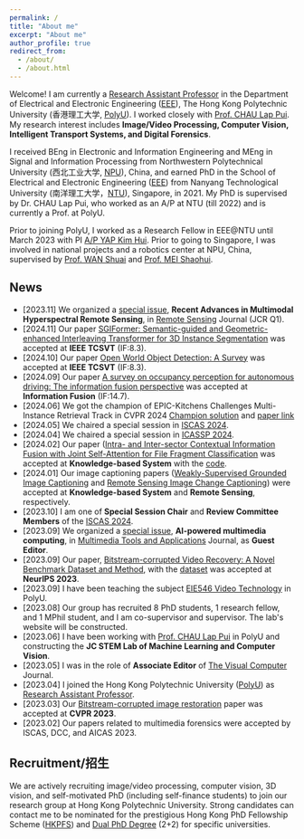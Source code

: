 ```yaml
---
permalink: /
title: "About me"
excerpt: "About me"
author_profile: true
redirect_from: 
  - /about/
  - /about.html
---
```


Welcome! I am currently a [Research Assistant Professor](https://research.polyu.edu.hk/en/persons/yi-wang-3) in the Department of Electrical and Electronic Engineering ([EEE](https://www.polyu.edu.hk/eie/)), The Hong Kong Polytechnic University (香港理工大学, [PolyU](https://www.polyu.edu.hk/)). I worked closely with [Prof. CHAU Lap Pui](https://www.polyu.edu.hk/eee/people/academic-staff-and-teaching-staff/prof-chau-lap-pui/). My research interest includes __Image/Video Processing, Computer Vision, Intelligent Transport Systems, and Digital Forensics__.

I received BEng in Electronic and Information Engineering and MEng in Signal and Information Processing from Northwestern Polytechnical University (西北工业大学, [NPU](https://en.nwpu.edu.cn/)), China, and earned PhD in the School of Electrical and Electronic Engineering ([EEE](https://www.ntu.edu.sg/eee/)) from Nanyang Technological University (南洋理工大学，[NTU](https://www.ntu.edu.sg/)), Singapore, in 2021. My PhD is supervised by Dr. CHAU Lap Pui, who worked as an A/P at NTU (till 2022) and is currently a Prof. at PolyU. 

Prior to joining PolyU, I worked as a Research Fellow in EEE@NTU until March 2023 with PI [A/P YAP Kim Hui](https://dr.ntu.edu.sg/cris/rp/rp01044). Prior to going to Singapore, I was involved in national projects and a robotics center at NPU, China, supervised by [Prof. WAN Shuai](https://teacher.nwpu.edu.cn/en/wanshuai.html) and [Prof. MEI Shaohui](https://teacher.nwpu.edu.cn/en/meishaohui.html).


## News
* [2023.11] We organized a [special issue](https://www.mdpi.com/journal/remotesensing/special_issues/49AB45KC06), __Recent Advances in Multimodal Hyperspectral Remote Sensing__, in [Remote Sensing](https://www.mdpi.com/journal/remotesensing) Journal (JCR Q1).
* [2024.11] Our paper [SGIFormer: Semantic-guided and Geometric-enhanced Interleaving Transformer for 3D Instance Segmentation](https://ieeexplore.ieee.org/document/10753065) was accepted at __IEEE TCSVT__ (IF:8.3).
* [2024.10] Our paper [Open World Object Detection: A Survey](https://ieeexplore.ieee.org/abstract/document/10716705) was accepted at __IEEE TCSVT__ (IF:8.3).
* [2024.09] Our paper [A survey on occupancy perception for autonomous driving: The information fusion perspective](https://www.sciencedirect.com/science/article/abs/pii/S1566253524004494) was accepted at __Information Fusion__ (IF:14.7).
* [2024.06] We got the champion of EPIC-Kitchens Challenges Multi-Instance Retrieval Track in CVPR 2024 [Champion solution](https://codalab.lisn.upsaclay.fr/competitions/617#results) and [paper link](https://arxiv.org/pdf/2406.12256)
* [2024.05] We chaired a special session in [ISCAS 2024](https://epapers2.org/iscas2024/ESR/session_view.php?session_id=53).
* [2024.04] We chaired a special session in [ICASSP 2024](https://cmsworkshops.com/ICASSP2024/view_session.php?SessionID=1318).
* [2024.02] Our paper ([Intra- and Inter-sector Contextual Information Fusion with Joint Self-Attention for File Fragment Classification](https://authors.elsevier.com/c/1iiBw3OAb9CyZK) was accepted at __Knowledge-based System__ with the [code](https://github.com/WangyiNTU/JSANet).
* [2024.01] Our image captioning papers ([Weakly-Supervised Grounded Image Captioning](https://www.sciencedirect.com/science/article/abs/pii/S0950705124000686) and [Remote Sensing Image Change Captioning](https://www.mdpi.com/2072-4292/15/23/5611)) were accepted at __Knowledge-based System__ and __Remote Sensing__, respectively.
* [2023.10] I am one of __Special Session Chair__ and __Review Committee Members__ of the [ISCAS 2024](https://2024.ieee-iscas.org).
* [2023.09] We organized a [special issue](https://www.springer.com/journal/11042/updates/26069580), __AI-powered multimedia computing__, in [Multimedia Tools and Applications](https://www.springer.com/journal/11042) Journal, as __Guest Editor__.
* [2023.09] Our paper, [Bitstream-corrupted Video Recovery: A Novel Benchmark Dataset and Method](https://arxiv.org/abs/2309.13890), with the [dataset](https://github.com/LIUTIGHE/BSCV-Dataset) was accepted at __NeurIPS 2023__.
* [2023.09] I have been teaching the subject [EIE546 Video Technology](https://www.polyu.edu.hk/eee/-/media/department/eee/content/study/subject-syllabi/eee-subject-syllabi/msc-subjects/2023-2024/eie546.pdf) in PolyU.
* [2023.08] Our group has recruited 8 PhD students, 1 research fellow, and 1 MPhil student, and I am co-supervisor and supervisor. The lab's website will be constructed.
* [2023.06] I have been working with [Prof. CHAU Lap Pui](https://www.polyu.edu.hk/eie/people/academic-staff/prof-chau-lap-pui/) in PolyU and constructing the __JC STEM Lab of Machine Learning and Computer Vision__.
* [2023.05] I was in the role of __Associate Editor__ of [The Visual Computer](https://www.springer.com/journal/371) Journal.
* [2023.04] I joined the Hong Kong Polytechnic University ([PolyU](https://www.polyu.edu.hk/)) as [Research Assistant Professor](https://research.polyu.edu.hk/en/persons/yi-wang-3).
* [2023.03] Our [Bitstream-corrupted image restoration](https://arxiv.org/abs/2304.06976) paper was accepted at __CVPR 2023__.
* [2023.02] Our papers related to multimedia forensics were accepted by ISCAS, DCC, and AICAS 2023.


## Recruitment/招生
We are actively recruiting image/video processing, computer vision, 3D vision, and self-motivated PhD (including self-finance students) to join our research group at Hong Kong Polytechnic University. Strong candidates can contact me to be nominated for the prestigious Hong Kong PhD Fellowship Scheme ([HKPFS](https://www.polyu.edu.hk/gs/prospective-students/hkpfs/)) and [Dual PhD Degree](https://www.polyu.edu.hk/gs/prospective-students/collaborative-phd-programmes/dual-phd-degree-programmes/) (2+2) for specific universities.
<!---
Please refer to [This Link](https://www.eie.polyu.edu.hk/~lpchau/) for the PhD. 
-->

<!---
Please refer to [This Link](https://www.eie.polyu.edu.hk/~lpchau/) for the Contact.
-->

<!---
fill [here](https://forms.office.com/r/WKHmJEaBDb) or
-->

<!---
* [2023.07] I was invited to give a talk titled __Machine Learning in Multimedia Forensics__ by [Cyber Security and Technology Crime Bureau](https://www.police.gov.hk/ppp_en/04_crime_matters/tcd/tcd.html), Hong Kong Police Force.
-->

<!-- {% include base_path %}

{% for post in site.news reversed %}
  {% include news.html %}
{% endfor %} -->

<!-- My co-authors and colleagues of the research group include  -->

<!-- I earned my PhD in Political Science from the
[University *of* North Carolina *at* Chapel Hill](https://www.unc.edu) and my
B.A. in Political Science from [Haverford College](https://www.haverford.edu).
My academic work has been [published](publications) or is forthcoming in
*International Studies Quarterly*, *Conflict Management and Peace Science*,
*Political Science Research and Methods*, and *PS: Political Science & Politics*,
among other outlets. This [research](research) explores the causes and
consequences of political violence using a broad variety of methods such as
latent variable models, geospatial analysis, and big data. While primarily
focused on civil conflict, it also examines contentious political phenomena
including terrorism and economic statecraft, and develops new measures of
institutions in international relations. I have [teaching](teaching) experience
in both quantitative methodology and international relations, and am a certified
instructor with [The Carpentries](https://carpentries.org). -->
